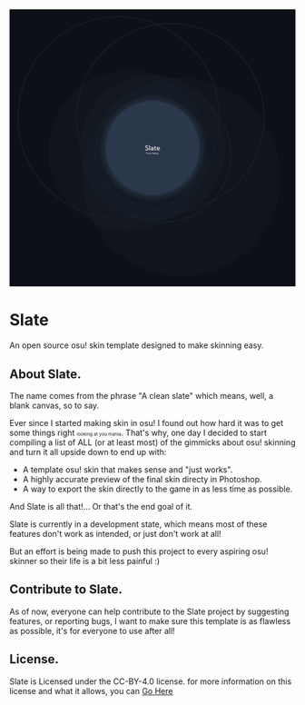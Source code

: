<img src="slate.png">

# Slate
An open source osu! skin template designed to make skinning easy.

## About Slate.
The name comes from the phrase "A clean slate" which means, well, a blank canvas, so to say.

Ever since I started making skin in osu! I found out how hard it was to get some things right <small style="font-size: 8px">looking at you mania</small>. That's why, one day I decided to start compiling a list of ALL (or at least most) of the gimmicks about osu! skinning and turn it all upside down to end up with:

- A template osu! skin that makes sense and "just works".
- A highly accurate preview of the final skin directy in Photoshop.
- A way to export the skin directly to the game in as less time as possible.

And Slate is all that!... Or that's the end goal of it.

Slate is currently in a development state, which means most of these features don't work as intended, or just don't work at all!

But an effort is being made to push this project to every aspiring osu! skinner so their life is a bit less painful :)

## Contribute to Slate.

As of now, everyone can help contribute to the Slate project by suggesting features, or reporting bugs, I want to make sure this template is as flawless as possible, it's for everyone to use after all!

## License.

Slate is Licensed under the CC-BY-4.0 license. for more information on this license and what it allows, you can [Go Here]()